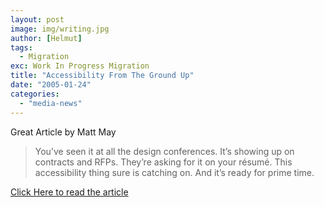 ```yaml
---
layout: post
image: img/writing.jpg
author: [Helmut]
tags:
  - Migration
exc: Work In Progress Migration
title: "Accessibility From The Ground Up"
date: "2005-01-24"
categories: 
  - "media-news"
---
```


Great Article by Matt May

> You’ve seen it at all the design conferences. It’s showing up on contracts and RFPs. They’re asking for it on your résumé. This accessibility thing sure is catching on. And it’s ready for prime time.

[Click Here to read the article](http://www.digital-web.com/articles/accessibility_from_the_ground_up/)
